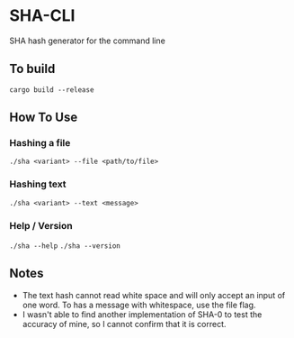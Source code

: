 # SHA-CLI
SHA hash generator for the command line

## To build
`cargo build --release`
## How To Use
### Hashing a file
`./sha <variant> --file <path/to/file>`

### Hashing text
`./sha <variant> --text <message>`

### Help / Version
`./sha --help`
`./sha --version`

## Notes
- The text hash cannot read white space and will only accept an input of one word. To has a message with whitespace, use the file flag.
- I wasn't able to find another implementation of SHA-0 to test the accuracy of mine, so I cannot confirm that it is correct.
